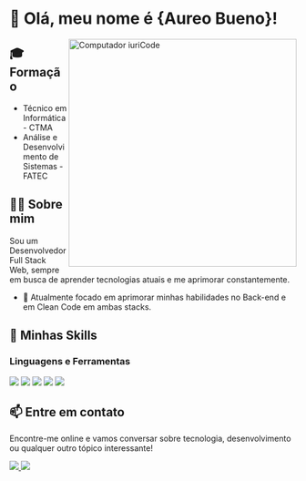 # 👋 Olá, meu nome é {Aureo Bueno}!

<img src="https://raw.githubusercontent.com/MicaelliMedeiros/micaellimedeiros/master/image/computer-illustration.png" width="400px" align="right" alt="Computador iuriCode">

## 🎓 Formação

- Técnico em Informática - CTMA
- Análise e Desenvolvimento de Sistemas - FATEC

## 👨‍💻 Sobre mim

Sou um Desenvolvedor Full Stack Web, sempre em busca de aprender tecnologias atuais e me aprimorar constantemente.

- 🔭 Atualmente focado em aprimorar minhas habilidades no Back-end e em Clean Code em ambas stacks.

## 🚀 Minhas Skills

### Linguagens e Ferramentas

<img src="https://img.shields.io/badge/.NET-5C2D91?style=for-the-badge&logo=.net&logoColor=white" />
<img src="https://img.shields.io/badge/TypeScript-007ACC?style=for-the-badge&logo=typescript&logoColor=white" />
<img src="https://img.shields.io/badge/PHP-777BB4?style=for-the-badge&logo=php&logoColor=white" />
<img src="https://img.shields.io/badge/Ruby-CC342D?style=for-the-badge&logo=ruby&logoColor=white" />
<img src="https://img.shields.io/badge/React-20232A?style=for-the-badge&logo=react&logoColor=61DAFB" />



## 📫 Entre em contato

Encontre-me online e vamos conversar sobre tecnologia, desenvolvimento ou qualquer outro tópico interessante!

<p align="left">
  <a href="mailto:aureo.bueno02@gmail.com" alt="Gmail">
    <img src="https://img.shields.io/badge/-Gmail-FF0000?style=flat-square&labelColor=FF0000&logo=gmail&logoColor=white" />
  </a>

  <a href="https://www.linkedin.com/in/aureo-alexandre-10b0a31a4/" alt="Linkedin">
    <img src="https://img.shields.io/badge/-Linkedin-0e76a8?style=flat-square&logo=Linkedin&logoColor=white" />
  </a>
</p>
